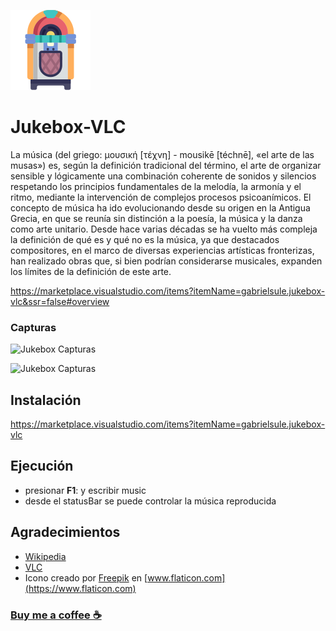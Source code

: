![Jukebox](https://raw.githubusercontent.com/gabrielsule/vscode-jukebox-vlc/master/assets/jukebox.png) 

# Jukebox-VLC

La música (del griego: μουσική [τέχνη] - mousikē [téchnē], «el arte de las musas») es, según la definición tradicional del término, el arte de organizar sensible y lógicamente una combinación coherente de sonidos y silencios respetando los principios fundamentales de la melodía, la armonía y el ritmo, mediante la intervención de complejos procesos psicoanímicos. El concepto de música ha ido evolucionando desde su origen en la Antigua Grecia, en que se reunía sin distinción a la poesía, la música y la danza como arte unitario. Desde hace varias décadas se ha vuelto más compleja la definición de qué es y qué no es la música, ya que destacados compositores, en el marco de diversas experiencias artísticas fronterizas, han realizado obras que, si bien podrían considerarse musicales, expanden los límites de la definición de este arte.

https://marketplace.visualstudio.com/items?itemName=gabrielsule.jukebox-vlc&ssr=false#overview

### Capturas
![Jukebox Capturas](https://raw.githubusercontent.com/gabrielsule/vscode-jukebox-vlc/master/assets/music1.png)

![Jukebox Capturas](https://raw.githubusercontent.com/gabrielsule/vscode-jukebox-vlc/master/assets/music2.png)

## Instalación
https://marketplace.visualstudio.com/items?itemName=gabrielsule.jukebox-vlc

## Ejecución

* presionar **F1**: y escribir music
* desde el statusBar se puede controlar la música reproducida

## Agradecimientos
* [Wikipedia](https://es.wikipedia.org/wiki/M%C3%BAsica)
* [VLC](https://www.videolan.org)
* Icono creado por [Freepik](https://www.freepik.com/) en [www.flaticon.com](https://www.flaticon.com)

### [Buy me a coffee ☕](https://www.buymeacoffee.com/HvQATbz)